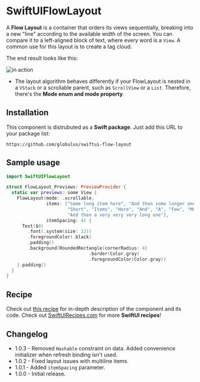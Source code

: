 # SwiftUIFlowLayout

A **Flow Layout** is a container that orders its views sequentially, breaking into a new "line" according to the available width of the screen. You can compare it to a left-aligned block of text, where every word is a `View`. A common use for this layout is to create a tag cloud.

The end result looks like this:

![in action](https://swiftuirecipes.com/user/pages/01.blog/flow-layout-in-swiftui/Screenshot%202020-11-20%20at%2010.54.37.png)

* The layout algorithm behaves differently if your FlowLayout is nested in a `VStack` or a scrollable parent, such as `ScrollView` or a `List`. Therefore, there's the **Mode enum and mode property**.

## Installation

This component is distrubuted as a **Swift package**. Just add this URL to your package list:

```text
https://github.com/globulus/swiftui-flow-layout
```

## Sample usage

```swift
import SwiftUIFlowLayout

struct FlowLayout_Previews: PreviewProvider {
  static var previews: some View {
    FlowLayout(mode: .scrollable,
               items: ["Some long item here", "And then some longer one",
                       "Short", "Items", "Here", "And", "A", "Few", "More", 
                       "And then a very very very long one"],
               itemSpacing: 4) {
      Text($0)
        .font(.system(size: 12))
        .foregroundColor(.black)
        .padding()
        .background(RoundedRectangle(cornerRadius: 4)
                               .border(Color.gray)
                               .foregroundColor(Color.gray))
    }.padding()
  }
}
```

## Recipe

Check out [this recipe](https://swiftuirecipes.com/blog/flow-layout-in-swiftui) for in-depth description of the component and its code. Check out [SwiftUIRecipes.com](https://swiftuirecipes.com) for more **SwiftUI recipes**!

## Changelog

* 1.0.3 - Removed `Hashable` constraint on data. Added convenience initializer when refresh binding isn't used.
* 1.0.2 - Fixed layout issues with multiline items.
* 1.0.1 - Added `itemSpacing` parameter.
* 1.0.0 - Initial release.



